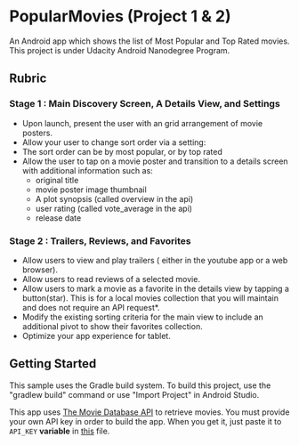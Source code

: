 # PopularMovies (Project 1 & 2)
An Android app which shows the list of Most Popular and Top Rated movies. This project is under Udacity Android Nanodegree Program.

## Rubric

### Stage 1 : Main Discovery Screen, A Details View, and Settings
* Upon launch, present the user with an grid arrangement of movie posters.
* Allow your user to change sort order via a setting:
* The sort order can be by most popular, or by top rated
* Allow the user to tap on a movie poster and transition to a details screen with additional information such as:
  * original title
  * movie poster image thumbnail
  * A plot synopsis (called overview in the api)
  * user rating (called vote_average in the api)
  * release date

### Stage 2 : Trailers, Reviews, and Favorites
* Allow users to view and play trailers ( either in the youtube app or a web browser).
* Allow users to read reviews of a selected movie.
* Allow users to mark a movie as a favorite in the details view by tapping a button(star). This is for a local movies collection that you will maintain and does not require an API request*.
* Modify the existing sorting criteria for the main view to include an additional pivot to show their favorites collection.
* Optimize your app experience for tablet.

## Getting Started
This sample uses the Gradle build system. To build this project, use the "gradlew build" command or use "Import Project" in Android Studio.

This app uses [The Movie Database API](https://www.themoviedb.org/documentation/api) to retrieve movies. You must provide your own API key in order to build the app. When you get it, just paste it to `API_KEY` **variable** in [this](PopularMovies/app/src/main/java/com/example/deepakgarg/popularmovies/MainActivityFragment.java) file.
